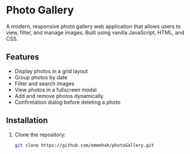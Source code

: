 # Photo Gallery

A modern, responsive photo gallery web application that allows users to view, filter, and manage images. Built using vanilla JavaScript, HTML, and CSS.

## Features

- Display photos in a grid layout
- Group photos by date
- Filter and search images
- View photos in a fullscreen modal
- Add and remove photos dynamically
- Confirmation dialog before deleting a photo

## Installation

1. Clone the repository:
   ```bash
   git clone https://github.com/emmehak/photoGallery.git
